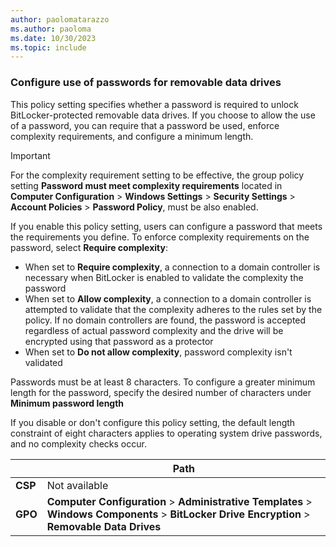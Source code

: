 ```yaml
---
author: paolomatarazzo
ms.author: paoloma
ms.date: 10/30/2023
ms.topic: include
---
```


### Configure use of passwords for removable data drives

This policy setting specifies whether a password is required to unlock BitLocker-protected removable data drives. If you choose to allow the use of a password, you can require that a password be used, enforce complexity requirements, and configure a minimum length.

> [!IMPORTANT]
> For the complexity requirement setting to be effective, the group policy setting **Password must meet complexity requirements** located in **Computer Configuration** > **Windows Settings** > **Security Settings** > **Account Policies** > **Password Policy**, must be also enabled.

If you enable this policy setting, users can configure a password that meets the requirements you define. To enforce complexity requirements on the password, select **Require complexity**:

- When set to **Require complexity**, a connection to a domain controller is necessary when BitLocker is enabled to validate the complexity the password
- When set to **Allow complexity**, a connection to a domain controller is attempted to validate that the complexity adheres to the rules set by the policy. If no domain controllers are found, the password is accepted regardless of actual password complexity and the drive will be encrypted using that password as a protector
- When set to **Do not allow complexity**, password complexity isn't validated

Passwords must be at least 8 characters. To configure a greater minimum length for the password, specify the desired number of characters under **Minimum password length**

If you disable or don't configure this policy setting, the default length constraint of eight characters applies to operating system drive passwords, and no complexity checks occur.

|  | Path |
|--|--|
| **CSP** | Not available |
| **GPO** | **Computer Configuration** > **Administrative Templates** > **Windows Components** > **BitLocker Drive Encryption** > **Removable Data Drives** |